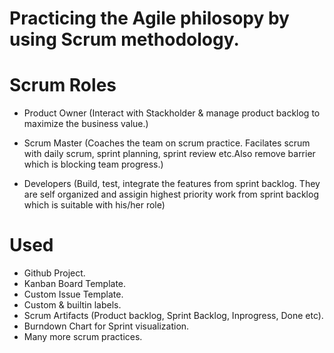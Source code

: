 # Practicing the Agile philosopy by using Scrum methodology.
# Scrum Roles
  - Product Owner (Interact with Stackholder & manage product backlog to maximize the business value.)
    
  - Scrum Master (Coaches the team on scrum practice. Facilates scrum with daily scrum, sprint planning, sprint review etc.Also remove barrier which is blocking team progress.)
    
  - Developers (Build, test, integrate the features from sprint backlog. They are self organized and assigin highest priority work from sprint backlog which is suitable with his/her role)
    
# Used
  - Github Project.
  - Kanban Board Template.
  - Custom Issue Template.
  - Custom & builtin labels.
  - Scrum Artifacts (Product backlog, Sprint Backlog, Inprogress, Done etc).
  - Burndown Chart for Sprint visualization.
  - Many more scrum practices.
